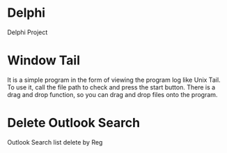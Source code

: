 # Delphi
Delphi Project

  # Window Tail
   It is a simple program in the form of viewing the program log like Unix Tail.
   To use it, call the file path to check and press the start button.
   There is a drag and drop function, so you can drag and drop files onto the program.

  # Delete Outlook Search
   Outlook Search list delete by Reg 
